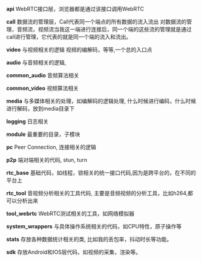 **api**
WebRTC接口层，浏览器都是通过该接口调用WebRTC

**call**
数据流的管理层，Call代表同一个端点的所有数据的流入流出
对数据流的管理，音频流，视频流当我这一端进行连接后，同一个端的这些流的管理就是通过call进行管理，它代表的就是同一个端的流入和流出。

**video**
与视频相关的逻辑
视频的编解码，等等,一个总的入口点

**audio**
与音频相关的逻辑, 

**common_audio**
音频算法相关

**common_video**
视频算法相关

**media**
与多媒体相关的处理，如编解码的逻辑处理, 什么时候进行编码，什么时候进行解码，放到media目录下

**logging**
日志相关

**module**
最重要的目录，子模块

**pc**
Peer Connection, 连接相关的逻辑

**p2p**
端对端相关的代码, stun, turn

**rtc_base**
基础代码，如线程，锁相关的统一接口代码,因为是跨平台的，在不同的平台上

**rtc_tool** 
音视频分析相关的工具代码, 主要是音频视频的分析工具，比如h264,都可以分析出来

**tool_webrtc**
WebRTC测试相关的工具，如网络模拟器

**system_wrappers**
与具体操作系统相关的代码，如CPU特性，原子操作等

**stats**
存放各种数据统计相关的类, 比如我的丢包率，抖动时长等功能。

**sdk**
存放Android和IOS层代码，如视频的采集，渲染等。